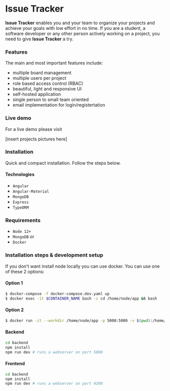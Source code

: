 # Issue Tracker

**Issue Tracker** enables you and your team to organize your projects and achieve your goals with low effort in no time. If you are a student, a software developer or any other person actively working on a project, you need to give **Issue Tracker** a try.

### Features

The main and most important features include:

- multiple board management
- multiple users per project
- role based access control (RBAC)
- beautiful, light and responsive UI
- self-hosted application
- single person to small team oriented
- email implementation for login/registertation

### Live demo

For a live demo please visit <link>

[insert projects pictures here]

### Installation

Quick and compact installation. Follow the steps below.

#### Technologies

- `Angular`
- `Angular-Material`
- `MongoDB`
- `Express`
- `TypeORM`

### Requirements

- `Node 12+`
- `MongoDB`
  or
- `Docker`

### Installation steps & development setup

If you don't want install node locally you can use docker.
You can use one of these 2 options:

#### Option 1

```bash
$ docker-compose -f docker-compose.dev.yaml up
$ docker exec -it $CONTAINER_NAME bash -c cd /home/node/app &6 bash
```

#### Option 2

```bash
$ docker run -it --workdir /home/node/app -p 5000:5000 -v $(pwd):/home/node/app node:12 bash
```

#### Backend

```bash
cd backend
npm install
npm run dev # runs a webserver on port 5000
```

#### Frontend

```bash
cd backend
npm install
npm run dev # runs a webserver on port 4200
```
